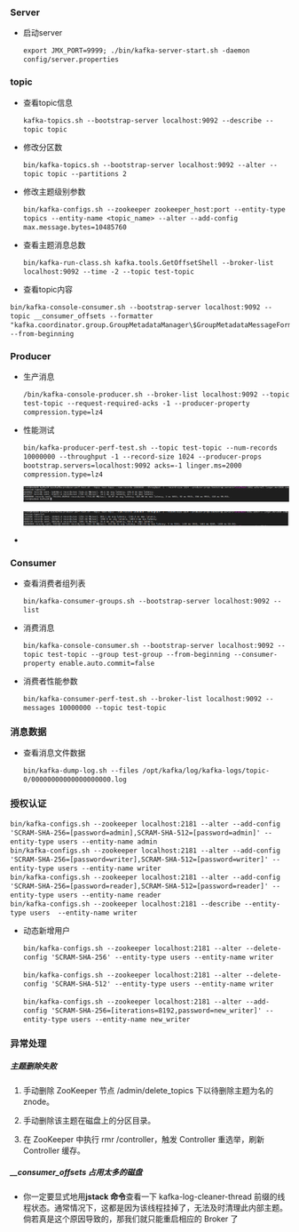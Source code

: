 ### Server

- 启动server
  
  ```
  export JMX_PORT=9999; ./bin/kafka-server-start.sh -daemon config/server.properties
  ```

### topic

- 查看topic信息 
  
  ```shell
  kafka-topics.sh --bootstrap-server localhost:9092 --describe --topic topic
  ```

- 修改分区数
  
  ```shell
  bin/kafka-topics.sh --bootstrap-server localhost:9092 --alter --topic topic --partitions 2
  ```

- 修改主题级别参数
  
  ```shell
  bin/kafka-configs.sh --zookeeper zookeeper_host:port --entity-type topics --entity-name <topic_name> --alter --add-config max.message.bytes=10485760
  ```

- 查看主题消息总数
  
  ```shell
  bin/kafka-run-class.sh kafka.tools.GetOffsetShell --broker-list localhost:9092 --time -2 --topic test-topic
  ```

- 查看topic内容

```shell
bin/kafka-console-consumer.sh --bootstrap-server localhost:9092 --topic __consumer_offsets --formatter "kafka.coordinator.group.GroupMetadataManager\$GroupMetadataMessageFormatter" --from-beginning
```

### Producer

- 生产消息
  
  ```shell
  /bin/kafka-console-producer.sh --broker-list localhost:9092 --topic test-topic --request-required-acks -1 --producer-property compression.type=lz4
  ```

- 性能测试
  
  ```shell
  bin/kafka-producer-perf-test.sh --topic test-topic --num-records 10000000 --throughput -1 --record-size 1024 --producer-props bootstrap.servers=localhost:9092 acks=-1 linger.ms=2000 compression.type=lz4
  ```
  
  <img src="assets/image-20201101140613549.png" alt="image-20201101140613549" style="zoom:150%;" />
  
  ![image-20201101140706766](assets/image-20201101140706766.png)

- 

### Consumer

- 查看消费者组列表
  
  ```shell
  bin/kafka-consumer-groups.sh --bootstrap-server localhost:9092 --list
  ```

- 消费消息
  
  ```shell
  bin/kafka-console-consumer.sh --bootstrap-server localhost:9092 --topic test-topic --group test-group --from-beginning --consumer-property enable.auto.commit=false 
  ```

- 消费者性能参数
  
  ```shell
  bin/kafka-consumer-perf-test.sh --broker-list localhost:9092 --messages 10000000 --topic test-topic
  ```

### 消息数据

- 查看消息文件数据
  
  ```
  bin/kafka-dump-log.sh --files /opt/kafka/log/kafka-logs/topic-0/00000000000000000000.log 
  ```

### 授权认证

```shell
bin/kafka-configs.sh --zookeeper localhost:2181 --alter --add-config 'SCRAM-SHA-256=[password=admin],SCRAM-SHA-512=[password=admin]' --entity-type users --entity-name admin
bin/kafka-configs.sh --zookeeper localhost:2181 --alter --add-config 'SCRAM-SHA-256=[password=writer],SCRAM-SHA-512=[password=writer]' --entity-type users --entity-name writer
bin/kafka-configs.sh --zookeeper localhost:2181 --alter --add-config 'SCRAM-SHA-256=[password=reader],SCRAM-SHA-512=[password=reader]' --entity-type users --entity-name reader
bin/kafka-configs.sh --zookeeper localhost:2181 --describe --entity-type users  --entity-name writer
```

- 动态新增用户
  
  ```shell
  bin/kafka-configs.sh --zookeeper localhost:2181 --alter --delete-config 'SCRAM-SHA-256' --entity-type users --entity-name writer
  
  bin/kafka-configs.sh --zookeeper localhost:2181 --alter --delete-config 'SCRAM-SHA-512' --entity-type users --entity-name writer
  
  bin/kafka-configs.sh --zookeeper localhost:2181 --alter --add-config 'SCRAM-SHA-256=[iterations=8192,password=new_writer]' --entity-type users --entity-name new_writer
  ```

### 异常处理

##### 主题删除失败

1. 手动删除 ZooKeeper 节点 /admin/delete_topics 下以待删除主题为名的 znode。

2. 手动删除该主题在磁盘上的分区目录。

3. 在 ZooKeeper 中执行 rmr  /controller，触发 Controller 重选举，刷新 Controller 缓存。

##### **__consumer_offsets 占用太多的磁盘**

- 你一定要显式地用**jstack 命令**查看一下 kafka-log-cleaner-thread 前缀的线程状态。通常情况下，这都是因为该线程挂掉了，无法及时清理此内部主题。倘若真是这个原因导致的，那我们就只能重启相应的 Broker 了
